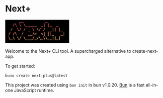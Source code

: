# Next+

![Next+ Banner](banner.png)

Welcome to the Next+ CLI tool. A supercharged alternative to create-next-app.

To get started:

```
bunx create next-plus@latest
```

This project was created using `bun init` in bun v1.0.20. [Bun](https://bun.sh) is a fast all-in-one JavaScript runtime.
